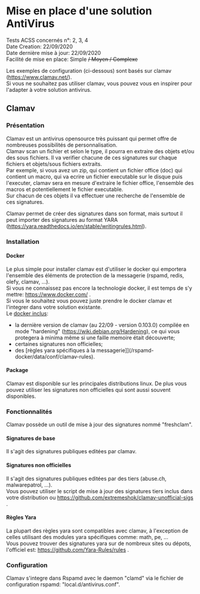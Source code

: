 # Mise en place d'une solution AntiVirus
Tests ACSS concernés n°: 2, 3, 4  
Date Creation: 22/09/2020  
Date dernière mise à jour: 22/09/2020  
Facilité de mise en place: Simple ~~/ Moyen / Complexe~~  

Les exemples de configuration (ci-dessous) sont basés sur clamav (https://www.clamav.net/).  
Si vous ne souhaitez pas utiliser clamav, vous pouvez vous en inspirer pour l'adapter à votre solution antivirus.


##  Clamav
### Présentation
Clamav est un antivirus opensource très puissant qui permet offre de nombreuses possibilités de personnalisation.  
Clamav scan un fichier et selon le type, il pourra en extraire des objets et/ou des sous fichiers. Il va verifier chacune de ces signatures sur chaque fichiers et objets/sous fichiers extraits.  
Par exemple, si vous avez un zip, qui contient un fichier office (doc) qui contient un macro, qui va ecrire un fichier executable sur le disque puis l'executer, clamav sera en mesure d'extraire le fichier office, l'ensemble des macros et potentiellement le fichier executable.  
Sur chacun de ces objets il va effectuer une recherche de l'ensemble de ces signatures.  

Clamav permet de créer des signatures dans son format, mais surtout il peut importer des signatures au format YARA (https://yara.readthedocs.io/en/stable/writingrules.html).  
### Installation
#### Docker
Le plus simple pour installer clamav est d'utiliser le docker qui emportera l'ensemble des éléments de protection de la messagerie (rspamd, redis, olefy, clamav, ...).  
Si vous ne connaissez pas encore la technologie docker, il est temps de s'y mettre: https://www.docker.com/ .   
Si vous le souhaitez vous pouvez juste prendre le docker clamav et l'integrer dans votre solution existante.  
Le [docker inclus](/rspamd-docker/data/Dockerfiles/clamd/Dockerfile):
  - la dernière version de clamav (au 22/09 - version 0.103.0) compilée en mode "hardening" (https://wiki.debian.org/Hardening), ce qui vous protegera à minima même si une faille memoire était découverte;  
  - certaines signatures non officielles;
  - des [règles yara spécifiques à la messagerie]](/rspamd-docker/data/conf/clamav-rules).
#### Package
Clamav est disponible sur les principales distributions linux. De plus vous pouvez utiliser les signatures non officielles qui sont aussi souvent disponibles.
### Fonctionnalités
Clamav possède un outil de mise à jour des signatures nommé "freshclam".
#### Signatures de base
Il s'agit des signatures publiques editées par clamav.
#### Signatures non officielles
Il s'agit des signatures publiques editées par des tiers (abuse.ch, malwarepatrol, ...).  
Vous pouvez utiliser le script de mise à jour des signatures tiers inclus dans votre distribution ou https://github.com/extremeshok/clamav-unofficial-sigs .  
#### Règles Yara
La plupart des règles yara sont compatibles avec clamav, à l'exception de celles utilisant des modules yara spécifiques comme: math, pe, ...  
Vous pouvez trouver des signatures yara sur de nombreux sites ou dépots, l'officiel est: https://github.com/Yara-Rules/rules .
### Configuration
Clamav s'integre dans Rspamd avec le daemon "clamd" via le fichier de configuration rspamd: "local.d/antivirus.conf".

